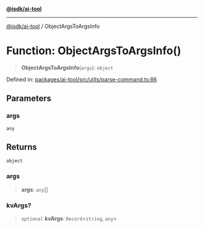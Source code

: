 [**@isdk/ai-tool**](../README.md)

***

[@isdk/ai-tool](../globals.md) / ObjectArgsToArgsInfo

# Function: ObjectArgsToArgsInfo()

> **ObjectArgsToArgsInfo**(`args`): `object`

Defined in: [packages/ai-tool/src/utils/parse-command.ts:86](https://github.com/isdk/ai-tool.js/blob/83a1524a1644365964efc043a7a7991d8fd46b49/src/utils/parse-command.ts#L86)

## Parameters

### args

`any`

## Returns

`object`

### args

> **args**: `any`[]

### kvArgs?

> `optional` **kvArgs**: `Record`\<`string`, `any`\>
